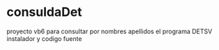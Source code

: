 # consuldaDet
proyecto vb6 para consultar por nombres apellidos el programa DETSV
instalador y codigo fuente
